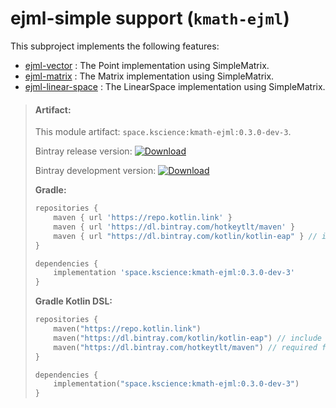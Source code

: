 # ejml-simple support (`kmath-ejml`)

This subproject implements the following features:

 - [ejml-vector](src/main/kotlin/space/kscience/kmath/ejml/EjmlVector.kt) : The Point implementation using SimpleMatrix.
 - [ejml-matrix](src/main/kotlin/space/kscience/kmath/ejml/EjmlMatrix.kt) : The Matrix implementation using SimpleMatrix.
 - [ejml-linear-space](src/main/kotlin/space/kscience/kmath/ejml/EjmlLinearSpace.kt) : The LinearSpace implementation using SimpleMatrix.


> #### Artifact:
>
> This module artifact: `space.kscience:kmath-ejml:0.3.0-dev-3`.
>
> Bintray release version:        [ ![Download](https://api.bintray.com/packages/mipt-npm/kscience/kmath-ejml/images/download.svg) ](https://bintray.com/mipt-npm/kscience/kmath-ejml/_latestVersion)
>
> Bintray development version:    [ ![Download](https://api.bintray.com/packages/mipt-npm/dev/kmath-ejml/images/download.svg) ](https://bintray.com/mipt-npm/dev/kmath-ejml/_latestVersion)
>
> **Gradle:**
>
> ```gradle
> repositories {
>     maven { url 'https://repo.kotlin.link' }
>     maven { url 'https://dl.bintray.com/hotkeytlt/maven' }
>     maven { url "https://dl.bintray.com/kotlin/kotlin-eap" } // include for builds based on kotlin-eap
> }
> 
> dependencies {
>     implementation 'space.kscience:kmath-ejml:0.3.0-dev-3'
> }
> ```
> **Gradle Kotlin DSL:**
>
> ```kotlin
> repositories {
>     maven("https://repo.kotlin.link")
>     maven("https://dl.bintray.com/kotlin/kotlin-eap") // include for builds based on kotlin-eap
>     maven("https://dl.bintray.com/hotkeytlt/maven") // required for a
> }
> 
> dependencies {
>     implementation("space.kscience:kmath-ejml:0.3.0-dev-3")
> }
> ```
